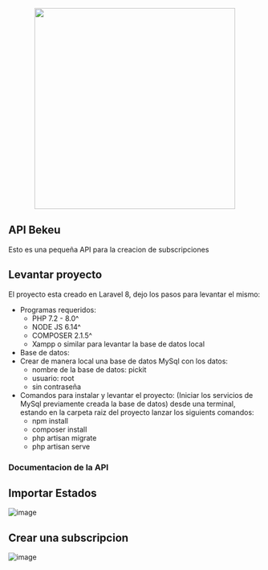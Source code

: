 <p align="center"><a href="https://laravel.com" target="_blank"><img src="https://raw.githubusercontent.com/laravel/art/master/logo-lockup/5%20SVG/2%20CMYK/1%20Full%20Color/laravel-logolockup-cmyk-red.svg" width="400"></a></p>

## API Bekeu

Esto es una pequeña API para la creacion de subscripciones

## Levantar proyecto

El proyecto esta creado en Laravel 8, dejo los pasos para levantar el mismo:
- Programas requeridos:
    - PHP 7.2 - 8.0^
    - NODE JS 6.14^
    - COMPOSER 2.1.5^
    - Xampp o similar para levantar la base de datos local
- Base de datos:
- Crear de manera local una base de datos MySql con los datos: 
    - nombre de la base de datos: pickit
    - usuario: root
    - sin contraseña
- Comandos para instalar y levantar el proyecto:
    (Iniciar los servicios de MySql previamente creada la base de datos)
    desde una terminal, estando en la carpeta raiz del proyecto lanzar los siguients comandos:
    - npm install
    - composer install
    - php artisan migrate
    - php artisan serve

### Documentacion de la API


## Importar Estados
![image](https://user-images.githubusercontent.com/57354733/165997128-e8a6020b-ee35-4003-b163-f07e92943954.png)

## Crear una subscripcion
![image](https://user-images.githubusercontent.com/57354733/165997304-5ece0454-4007-4fa9-8781-1e0cd12a2ecc.png)

